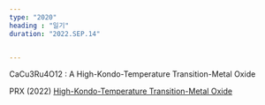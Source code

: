 ```yaml
---
type: "2020"
heading : "일기"
duration: "2022.SEP.14"


---
```

 


CaCu3Ru4O12 : A High-Kondo-Temperature Transition-Metal Oxide



PRX (2022) [High-Kondo-Temperature Transition-Metal Oxide](https://journals.aps.org/prx/abstract/10.1103/PhysRevX.12.011017)